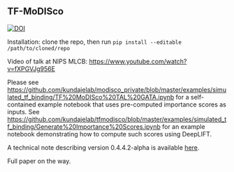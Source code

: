 ## TF-MoDISco

[![DOI](https://zenodo.org/badge/62352963.svg)](https://zenodo.org/badge/latestdoi/62352963)

Installation: clone the repo, then run `pip install --editable /path/to/cloned/repo`

Video of talk at NIPS MLCB: https://www.youtube.com/watch?v=fXPGVJg956E

Please see https://github.com/kundajelab/modisco_private/blob/master/examples/simulated_tf_binding/TF%20MoDISco%20TAL%20GATA.ipynb for a self-contained example notebook that uses pre-computed importance scores as inputs. See https://github.com/kundajelab/tfmodisco/blob/master/examples/simulated_tf_binding/Generate%20Importance%20Scores.ipynb for an example notebook demonstrating how to compute such scores using DeepLIFT.

A technical note describing version 0.4.4.2-alpha is available [here](https://arxiv.org/abs/1811.00416).

Full paper on the way.
